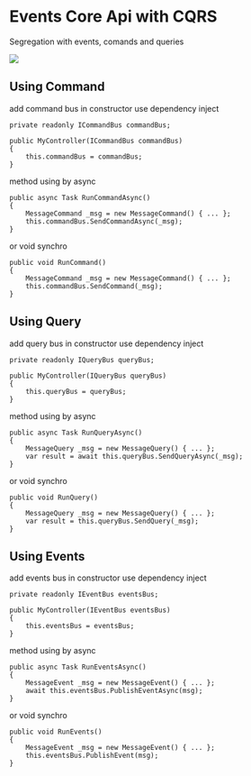 # Events Core Api with CQRS 
Segregation with events, comands and queries

![](http://www.ouarzy.com/wp-content/uploads/2016/09/cqsr_pattern.png)

## Using Command
add command bus in constructor use dependency inject
```
private readonly ICommandBus commandBus;

public MyController(ICommandBus commandBus)
{
    this.commandBus = commandBus;
}
```

method 
using by async
```      
public async Task RunCommandAsync()
{
    MessageCommand _msg = new MessageCommand() { ... };
    this.commandBus.SendCommandAsync(_msg);
}
```
or void synchro
```
public void RunCommand()
{
    MessageCommand _msg = new MessageCommand() { ... };
    this.commandBus.SendCommand(_msg);
}
```

## Using Query
add query bus in constructor use dependency inject
```
private readonly IQueryBus queryBus;

public MyController(IQueryBus queryBus)
{
    this.queryBus = queryBus;
}
```

method 
using by async
```      
public async Task RunQueryAsync()
{
    MessageQuery _msg = new MessageQuery() { ... };
    var result = await this.queryBus.SendQueryAsync(_msg);
}
```
or void synchro
```
public void RunQuery()
{
    MessageQuery _msg = new MessageQuery() { ... };
    var result = this.queryBus.SendQuery(_msg);
}
```

## Using Events
add events bus in constructor use dependency inject
```
private readonly IEventBus eventsBus;

public MyController(IEventBus eventsBus)
{
    this.eventsBus = eventsBus;
}
```

method 
using by async
```      
public async Task RunEventsAsync()
{
    MessageEvent _msg = new MessageEvent() { ... };
    await this.eventsBus.PublishEventAsync(msg);
}
```
or void synchro
```
public void RunEvents()
{
    MessageEvent _msg = new MessageEvent() { ... };
    this.eventsBus.PublishEvent(msg);
}
```


